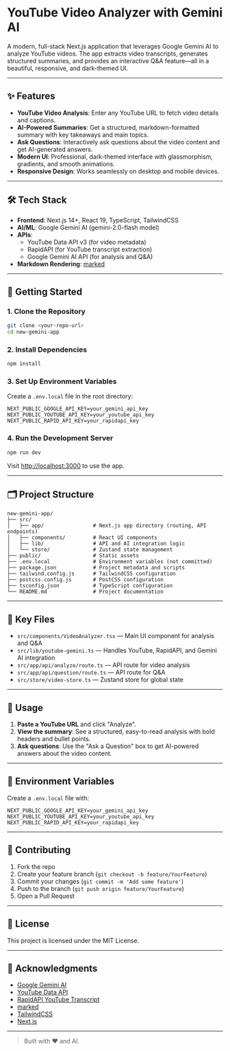 # YouTube Video Analyzer with Gemini AI

A modern, full-stack Next.js application that leverages Google Gemini AI to analyze YouTube videos. The app extracts video transcripts, generates structured summaries, and provides an interactive Q&A feature—all in a beautiful, responsive, and dark-themed UI.

---

## ✨ Features

- **YouTube Video Analysis**: Enter any YouTube URL to fetch video details and captions.
- **AI-Powered Summaries**: Get a structured, markdown-formatted summary with key takeaways and main topics.
- **Ask Questions**: Interactively ask questions about the video content and get AI-generated answers.
- **Modern UI**: Professional, dark-themed interface with glassmorphism, gradients, and smooth animations.
- **Responsive Design**: Works seamlessly on desktop and mobile devices.

---

## 🛠️ Tech Stack

- **Frontend**: Next.js 14+, React 19, TypeScript, TailwindCSS
- **AI/ML**: Google Gemini AI (gemini-2.0-flash model)
- **APIs**:
  - YouTube Data API v3 (for video metadata)
  - RapidAPI (for YouTube transcript extraction)
  - Google Gemini AI API (for analysis and Q&A)
- **Markdown Rendering**: [marked](https://www.npmjs.com/package/marked)

---

## 🚀 Getting Started

### 1. Clone the Repository

```bash
git clone <your-repo-url>
cd new-gemini-app
```

### 2. Install Dependencies

```bash
npm install
```

### 3. Set Up Environment Variables

Create a `.env.local` file in the root directory:

```env
NEXT_PUBLIC_GOOGLE_API_KEY=your_gemini_api_key
NEXT_PUBLIC_YOUTUBE_API_KEY=your_youtube_api_key
NEXT_PUBLIC_RAPID_API_KEY=your_rapidapi_key
```


### 4. Run the Development Server

```bash
npm run dev
```

Visit [http://localhost:3000](http://localhost:3000) to use the app.

---

## 🗂️ Project Structure

```
new-gemini-app/
├── src/
│   ├── app/                # Next.js app directory (routing, API endpoints)
│   ├── components/         # React UI components
│   ├── lib/                # API and AI integration logic
│   └── store/              # Zustand state management
├── public/                 # Static assets
├── .env.local              # Environment variables (not committed)
├── package.json            # Project metadata and scripts
├── tailwind.config.js      # TailwindCSS configuration
├── postcss.config.js       # PostCSS configuration
├── tsconfig.json           # TypeScript configuration
└── README.md               # Project documentation
```

---

## 🧩 Key Files

- `src/components/VideoAnalyzer.tsx` — Main UI component for analysis and Q&A
- `src/lib/youtube-gemini.ts` — Handles YouTube, RapidAPI, and Gemini AI integration
- `src/app/api/analyze/route.ts` — API route for video analysis
- `src/app/api/question/route.ts` — API route for Q&A
- `src/store/video-store.ts` — Zustand store for global state

---

## 📝 Usage

1. **Paste a YouTube URL** and click "Analyze".
2. **View the summary**: See a structured, easy-to-read analysis with bold headers and bullet points.
3. **Ask questions**: Use the "Ask a Question" box to get AI-powered answers about the video content.

---

## 🔑 Environment Variables

Create a `.env.local` file with:

```env
NEXT_PUBLIC_GOOGLE_API_KEY=your_gemini_api_key
NEXT_PUBLIC_YOUTUBE_API_KEY=your_youtube_api_key
NEXT_PUBLIC_RAPID_API_KEY=your_rapidapi_key
```

---

## 🤝 Contributing

1. Fork the repo
2. Create your feature branch (`git checkout -b feature/YourFeature`)
3. Commit your changes (`git commit -m 'Add some feature'`)
4. Push to the branch (`git push origin feature/YourFeature`)
5. Open a Pull Request

---

## 📄 License

This project is licensed under the MIT License.

---

## 🙏 Acknowledgments

- [Google Gemini AI](https://ai.google.dev/)
- [YouTube Data API](https://developers.google.com/youtube/v3)
- [RapidAPI YouTube Transcript](https://rapidapi.com/)
- [marked](https://www.npmjs.com/package/marked)
- [TailwindCSS](https://tailwindcss.com/)
- [Next.js](https://nextjs.org/)

---

> Built with ❤️ and AI.
